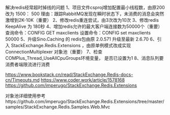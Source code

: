 ﻿解决redis经常超时掉线的问题
1、项目文件csproj增加配置最小线程数，由原200 改为 1500： <ThreadPoolMinThreads>500</ThreadPoolMinThreads>
理由：跟踪RabbitMQ发现在瞬时状态下，未消费的消息会突然激增到2K-10K（重要）
2、修改redis重连尝试，由3次改为10次
3、修改redis KeepAlive 为 180秒
4、增加redis允许的最大客户端连接数为50000个（重要）
查询命令：CONFIG GET maxclients
设置命令：CONFIG set maxclients 50000 
5、升级Sino.Caching 的 redis包由原 2.0.571 升级至最新 2.6.70
6、引入 StackExchange.Redis.Extensions ，由原单例模式改成实现 ConnectionMultiplexer 对象池（重要）
7、检查COMPlus_Thread_UseAllCpuGroups环境变量， 是否已设置为1
8、消息队列要消费者端限流进行消费

https://www.bookstack.cn/read/StackExchange.Redis-docs-cn/Timeouts.md
 https://www.coder.work/article/1578168
 https://github.com/imperugo/StackExchange.Redis.Extensions

对象池详细使用参考https://github.com/imperugo/StackExchange.Redis.Extensions/tree/master/samples/StackExchange.Redis.Samples.Web.Mvc